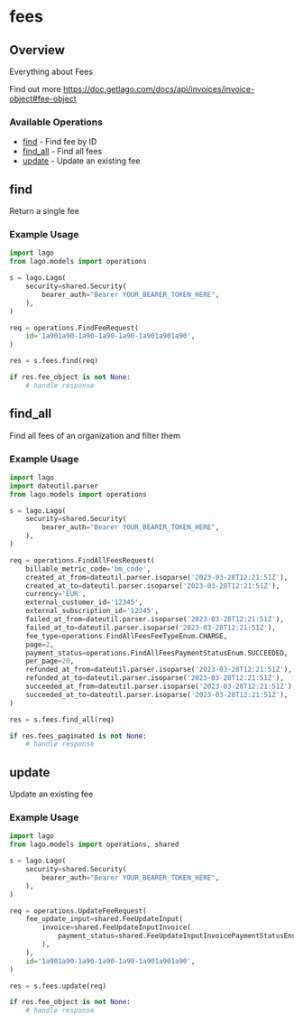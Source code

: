 # fees

## Overview

Everything about Fees

Find out more
<https://doc.getlago.com/docs/api/invoices/invoice-object#fee-object>
### Available Operations

* [find](#find) - Find fee by ID
* [find_all](#find_all) - Find all fees
* [update](#update) - Update an existing fee

## find

Return a single fee

### Example Usage

```python
import lago
from lago.models import operations

s = lago.Lago(
    security=shared.Security(
        bearer_auth="Bearer YOUR_BEARER_TOKEN_HERE",
    ),
)

req = operations.FindFeeRequest(
    id='1a901a90-1a90-1a90-1a90-1a901a901a90',
)

res = s.fees.find(req)

if res.fee_object is not None:
    # handle response
```

## find_all

Find all fees of an organization and filter them

### Example Usage

```python
import lago
import dateutil.parser
from lago.models import operations

s = lago.Lago(
    security=shared.Security(
        bearer_auth="Bearer YOUR_BEARER_TOKEN_HERE",
    ),
)

req = operations.FindAllFeesRequest(
    billable_metric_code='bm_code',
    created_at_from=dateutil.parser.isoparse('2023-03-28T12:21:51Z'),
    created_at_to=dateutil.parser.isoparse('2023-03-28T12:21:51Z'),
    currency='EUR',
    external_customer_id='12345',
    external_subscription_id='12345',
    failed_at_from=dateutil.parser.isoparse('2023-03-28T12:21:51Z'),
    failed_at_to=dateutil.parser.isoparse('2023-03-28T12:21:51Z'),
    fee_type=operations.FindAllFeesFeeTypeEnum.CHARGE,
    page=2,
    payment_status=operations.FindAllFeesPaymentStatusEnum.SUCCEEDED,
    per_page=20,
    refunded_at_from=dateutil.parser.isoparse('2023-03-28T12:21:51Z'),
    refunded_at_to=dateutil.parser.isoparse('2023-03-28T12:21:51Z'),
    succeeded_at_from=dateutil.parser.isoparse('2023-03-28T12:21:51Z'),
    succeeded_at_to=dateutil.parser.isoparse('2023-03-28T12:21:51Z'),
)

res = s.fees.find_all(req)

if res.fees_paginated is not None:
    # handle response
```

## update

Update an existing fee

### Example Usage

```python
import lago
from lago.models import operations, shared

s = lago.Lago(
    security=shared.Security(
        bearer_auth="Bearer YOUR_BEARER_TOKEN_HERE",
    ),
)

req = operations.UpdateFeeRequest(
    fee_update_input=shared.FeeUpdateInput(
        invoice=shared.FeeUpdateInputInvoice(
            payment_status=shared.FeeUpdateInputInvoicePaymentStatusEnum.REFUNDED,
        ),
    ),
    id='1a901a90-1a90-1a90-1a90-1a901a901a90',
)

res = s.fees.update(req)

if res.fee_object is not None:
    # handle response
```
